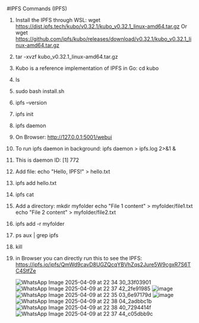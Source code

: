 #IPFS
Commands (IPFS)
1.	Install the IPFS through WSL: wget https://dist.ipfs.tech/kubo/v0.32.1/kubo_v0.32.1_linux-amd64.tar.gz 
Or 
wget https://github.com/ipfs/kubo/releases/download/v0.32.1/kubo_v0.32.1_linux-amd64.tar.gz
2.	tar -xvzf kubo_v0.32.1_linux-amd64.tar.gz
3.	Kubo is a reference implementation of IPFS in Go: cd kubo 
4.	ls
5.	sudo bash install.sh
6.	ipfs –version
7.	ipfs init
8.	ipfs daemon
9.	On Browser: http://127.0.0.1:5001/webui
10.	To run ipfs daemon in background: ipfs daemon > ipfs.log 2>&1 &
11.	This is daemon ID: [1] 772
12.	Add file: echo "Hello, IPFS!" > hello.txt
13.	ipfs add hello.txt
14.	ipfs cat <CID>
15.	Add a directory: 
mkdir myfolder
echo "File 1 content" > myfolder/file1.txt
echo "File 2 content" > myfolder/file2.txt
16.	ipfs add -r myfolder
17.	ps aux | grep ipfs
18.	kill <PID>
19.	in Browser you can directly run this to see the IPFS: https://ipfs.io/ipfs/QmWd9cavD8UGZQcqYBVhZqs2Jure5W9cgxR7S6TC4StfZe

    ![WhatsApp Image 2025-04-09 at 22 34 30_33f03901](https://github.com/user-attachments/assets/9ef52b9d-b75f-4eef-9b0e-4e886e64cf26)
![WhatsApp Image 2025-04-09 at 22 37 42_2fe91985](https://github.com/user-attachments/assets/1f1f1157-18e9-49bd-ad64-a521f22a85b4)
![image](https://github.com/user-attachments/assets/28899af9-abc9-4e95-986b-beeff73f8413)
![WhatsApp Image 2025-04-09 at 22 35 03_6e97179d](https://github.com/user-attachments/assets/020d71e8-801b-4da0-b05c-d5834f6272d8)
![image](https://github.com/user-attachments/assets/6879deea-6eec-415c-a2ad-378b802b85b7)
![WhatsApp Image 2025-04-09 at 22 38 04_2adbbc1b](https://github.com/user-attachments/assets/583aaa18-2e6e-4773-88b5-f00e7020a5e3)
![WhatsApp Image 2025-04-09 at 22 38 40_7294414f](https://github.com/user-attachments/assets/64be043c-8b3f-4d9c-85b0-c303f3777e45)
![WhatsApp Image 2025-04-09 at 22 37 44_c05dbb9c](https://github.com/user-attachments/assets/d6ece3ae-ea46-4820-b443-af0adfc211f5)
